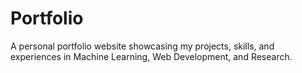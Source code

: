 # Portfolio
A personal portfolio website showcasing my projects, skills, and experiences in Machine Learning, Web Development, and Research.
